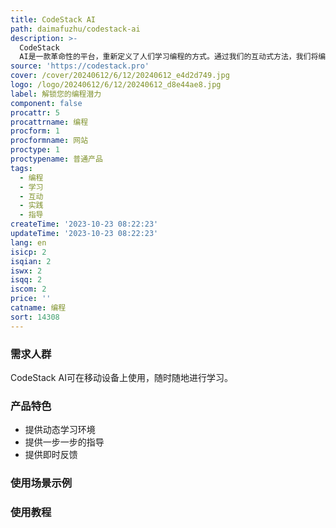 ```yaml
---
title: CodeStack AI
path: daimafuzhu/codestack-ai
description: >-
  CodeStack
  AI是一款革命性的平台，重新定义了人们学习编程的方式。通过我们的互动式方法，我们将编码的力量交到您手中，让您通过实践学习编码。与传统的编程课程不同，我们更注重实践和主动学习。我们的平台旨在赋予学习者从一开始就编写代码的能力，将理论转化为实践。
source: 'https://codestack.pro'
cover: /cover/20240612/6/12/20240612_e4d2d749.jpg
logo: /logo/20240612/6/12/20240612_d8e44ae8.jpg
label: 解锁您的编程潜力
component: false
procattr: 5
procattrname: 编程
procform: 1
procformname: 网站
proctype: 1
proctypename: 普通产品
tags:
  - 编程
  - 学习
  - 互动
  - 实践
  - 指导
createTime: '2023-10-23 08:22:23'
updateTime: '2023-10-23 08:22:23'
lang: en
isicp: 2
isqian: 2
iswx: 2
isqq: 2
iscom: 2
price: ''
catname: 编程
sort: 14308
---
```




### 需求人群
CodeStack AI可在移动设备上使用，随时随地进行学习。

### 产品特色
- 提供动态学习环境
- 提供一步一步的指导
- 提供即时反馈

### 使用场景示例


### 使用教程


  

